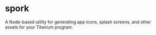 spork
=====

A Node-based utility for generating app icons, splash screens, and other assets for your Titanium program.